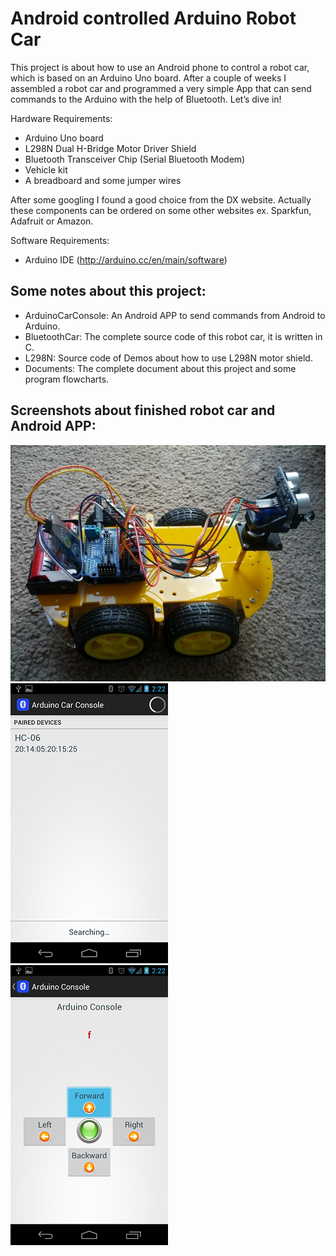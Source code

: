 # Android controlled Arduino Robot Car

This project is about how to use an Android phone to control a robot car, which is based on an Arduino Uno board. After a couple of weeks I assembled a robot car and programmed a very simple App that can send commands to the Arduino with the help of Bluetooth. Let’s dive in!

Hardware Requirements:  
*	Arduino Uno board  
*	L298N Dual H-Bridge Motor Driver Shield   
*	Bluetooth Transceiver Chip (Serial Bluetooth Modem)
*	Vehicle kit 
*	A breadboard and some jumper wires 
 
After some googling I found a good choice from the DX website. Actually these components can be ordered on some other websites ex. Sparkfun, Adafruit or Amazon.  
 
Software Requirements: 
*	Arduino IDE (http://arduino.cc/en/main/software)

## Some notes about this project:
* ArduinoCarConsole: An Android APP to send commands from Android to Arduino.
* BluetoothCar: The complete source code of this robot car, it is written in C.
* L298N: Source code of Demos about how to use L298N motor shield.
* Documents: The complete document about this project and some program flowcharts.

## Screenshots about finished robot car and Android APP:
![Robot Car](/Images/ArduinoRobotCar.jpg "Arduino Robot Car")
![Android APP Screenshot 1](/Images/APP-01.png "Android APP Screenshot 1")
![Android APP Screenshot 2](/Images/APP-02.png "Android APP Screenshot 2")
 
